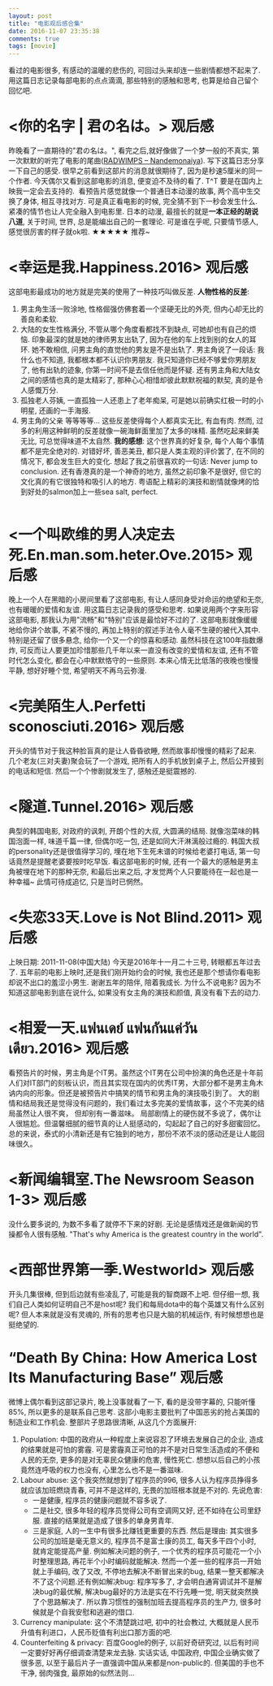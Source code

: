 ```yaml
---
layout: post
title: "电影观后感合集"
date: 2016-11-07 23:35:38
comments: true
tags: [movie]
---
```


看过的电影很多, 有感动的温暖的悲伤的, 可回过头来却连一些剧情都想不起来了. 用这篇日志记录每部电影的点点滴滴, 那些特别的感触和思考, 也算是给自己留个回忆吧.
<!--more-->


# <你的名字 | 君の名は。> 观后感
昨晚看了一直期待的"君の名は。", 看完之后,就好像做了一个梦一般的不真实, 第一次默默的听完了电影的尾曲([RADWIMPS – Nandemonaiya](https://www.youtube.com/watch?v=VzBLUBczhXA)). 写下这篇日志分享一下自己的感受.
很早之前看到这部片的消息就很期待了, 因为是秒速5厘米的同一个作者. 今天偶尔又看到这部电影的消息, 便变迫不及待的看了.
T\^T 要是在国内上映我一定会去支持的.
<img style="max-height:300px" class="lazy" data-original="/images/blog/160924_yournameis/yournameis.jpg">
看预告片感觉就像一个普通日本动漫的故事, 两个高中生交换了身体, 相互寻找对方.
可是真正看电影的时候, 完全猜不到下一秒会发生什么. 紧凑的情节也让人完全融入到电影里.
日本的动漫, 最擅长的就是**一本正经的胡说八道**, 关于时间, 世界, 总是能编出自己的一套理论.
可是谁在乎呢, 只要情节感人, 感觉很厉害的样子就ok啦.
★★★★★ 推荐~



# <幸运是我.Happiness.2016> 观后感
这部电影最成功的地方就是完美的使用了一种技巧叫做反差.
**人物性格的反差**:
1) 男主角生活一败涂地, 性格倔强仿佛套着一个坚硬无比的外壳, 但内心却无比的善良和柔软.
2) 大陆的女生性格满分, 不管从哪个角度看都找不到缺点, 可她却也有自己的烦恼.
印象最深的就是她的律师男友出轨了, 因为在他的车上找到别的女人的耳环.
她不敢相信, 问男主角的直觉他的男友是不是出轨了. 男主角说了一段话: 我什么也不知道, 我都根本都不认识你男朋友.
我只知道你已经不够爱你男朋友了, 他有出轨的迹象, 你第一时间不是去信任他而是怀疑.
还有男主角和大陆女之间的感情也真的是太精彩了, 那种心心相惜却彼此默默祝福的默契, 真的是令人感慨万分.
3) 孤独老人芬姨, 一直孤独一人还患上了老年痴呆, 可是她以前确实红极一时的小明星, 还画的一手海报.
4) 男主角的父亲 等等等等...
这些反差使得每个人都真实无比, 有血有肉.
然而, 过多的利用这种鲜明的反差就像一碗海鲜面里加了太多的味精. 虽然吃起来鲜美无比, 可总觉得味道不太自然.
**我的感想**:
这个世界真的好复杂, 每个人每个事情都不是完全绝对的.
对错好坏, 善恶美丑, 都只是人类主观的评价罢了, 在不同的情况下, 都会发生巨大的变化.
想起了我之前很喜欢的一句话: Never jump to conclusion.
还有香港真的是一个神奇的地方, 虽然之前印象不是很好, 但它的文化真的有它很独特和吸引人的地方.
粤语配上精彩的演技和剧情就像烤的恰到好处的salmon加上一些sea salt, perfect.
<img style="max-height:300px" class="lazy" data-original="/images/blog/161101_happiness/happiness.png">



# <一个叫欧维的男人决定去死.En.man.som.heter.Ove.2015> 观后感
晚上一个人在黑暗的小房间里看了这部电影, 有让人感同身受对命运的绝望和无奈, 也有暖暖的爱情和友谊.      用这篇日志记录我的感受和思考.
如果说用两个字来形容这部电影, 那我认为用"流畅"和"特别"应该是最恰好不过的了. 这部电影就像缓缓地给你讲个故事, 不紧不慢的,  再加上特别的叙述手法令人毫不生硬的被代入其中.特别是还留了很多悬念, 给你一个又一个的惊喜和感动.
虽然科技在这100年指数爆炸, 可反而让人要更加珍惜那些几千年以来一直没有改变的爱情和友谊, 还有不管时代怎么变化, 都会在心中默默恪守的一些原则.
本来心情无比低落的夜晚也慢慢平静, 想好好睡个觉, 希望明天不再乌云弥漫.
<img style="max-height:300px" class="lazy" data-original="/images/blog/161107_ovn/movie.png">



# <完美陌生人.Perfetti sconosciuti.2016> 观后感
开头的情节对于我这种脸盲真的是让人昏昏欲睡, 然而故事却慢慢的精彩了起来.
几个老友(三对夫妻)聚会玩了一个游戏, 把所有人的手机放到桌子上, 然后公开接到的电话和短信.
然后一个个惨剧就发生了, 感触还是挺震撼的.
<img style="max-height:300px" class="lazy" data-original="/images/blog/161124_movies/perfect.jpg">


# <隧道.Tunnel.2016> 观后感
典型的韩国电影, 对政府的讽刺, 开朗个性的大叔, 大圆满的结局.
就像泡菜味的韩国泡面一样, 味道千篇一律, 但偶尔吃一包, 还是如同大汗淋漓般过瘾的.
韩国大叔的personality还是很值得学习的, 埋在地下生死未谱的时候给老婆打电话, 第一句话竟然是提醒老婆要按时吃早饭.
看这部电影的时候, 还有一个最大的感触是男主角被埋在地下的那种无奈, 和最后出来之后, 才发觉两个人只要能待在一起也是一种幸福~
此情可待成追忆, 只是当时已惘然。
<img style="max-height:300px" class="lazy" data-original="/images/blog/161124_movies/tunnel.png">



# <失恋33天.Love is Not Blind.2011> 观后感
上映日期: 2011-11-08(中国大陆)
今天是2016年十一月二十三号, 转眼都五年过去了.
五年前的电影上映时,还是我们刚开始约会的时候, 我也还是那个想请你看电影却说不出口的羞涩小男生.
谢谢五年的陪伴, 陪着我成长.
为什么不说电影? 因为不知道这部电影到底在说什么, 如果没有女主角的演技和颜值, 真没有看下去的动力.


# <相爱一天.แฟนเดย์ แฟนกันแค่วันเดียว.2016> 观后感
看预告片的时候，男主角是个IT男。虽然这个IT男在公司中扮演的角色还是十年前人们对IT部门的刻板认识，而且其实现在国内的优秀IT男，大部分都不是男主角木讷内向的形象。但还是被预告片中搞笑的情节和男主角的演技吸引到了。
大的剧情和结局我还是觉得没有问题的，我们看过太多完美的爱情故事，这个不完美的结局虽然让人很不爽， 但却别有一番滋味。
局部剧情上的硬伤就不多说了，偶尔让人很尴尬。但温馨细腻的细节真的让人挺感动的，勾起起了自己的好多甜蜜回忆。
总的来说，泰式的小清新还是有它独到的地方，那份不浓不淡的感动还是让人能回味很久。
<img style="max-height:300px" class="lazy" data-original="/images/blog/161124_movies/oneday.png">



# <新闻编辑室.The Newsroom Season 1-3> 观后感
没什么要多说的, 为数不多看了就停不下来的好剧.
无论是感情戏还是做新闻的节操都令人很有感触.
"That's why America is the greatest country in the world".


# <西部世界第一季.Westworld> 观后感
开头几集很棒, 但到后边就有些凌乱了, 可能是我的智商跟不上吧.
但仔细一想, 我们自己人类如何证明自己不是host呢?
我们和每局dota中的每个英雄又有什么区别呢?
但人本来就是没有灵魂的, 所有的思考也只是大脑的机械运作, 有时候想想也是挺绝望的.



# “Death By China: How America Lost Its Manufacturing Base” 观后感
微博上偶尔看到这部记录片, 晚上没事就看了一下, 看的是没带字幕的, 只能听懂85%, 所以更多的是联系自己思考.
这部小电影主要批判了中国恶劣的抢占美国的制造业和工作机会. 整部片子思路很清晰, 从这几个方面展开:
1. Population: 中国的政府从一种程度上来说容忍了环境去发展自己的企业, 造成的结果就是可怕的雾霾.
可是雾霾真正可怕的并不是对日常生活造成的不便和人民的无奈, 更多的是对无辜民众健康的危害, 慢性死亡.
想想以后自己的小孩竟然连呼吸的权力也没有, 心里怎么也不是一番滋味.
2. Labour abuse: 这个我突然就想到了程序员的996, 很多人认为程序员挣得多就应该加班燃烧青春, 可并不是这样的, 无畏的加班根本就是不对的.
先说危害:
    - 一是健康, 程序员的健康问题就不容多说了.
    - 二是社交, 很多年轻的程序员觉得公司有空调网又好, 还不如待在公司里舒服. 直接的结果就是造成了很多的单身男青年.
    - 三是家庭, 人的一生中有很多比赚钱更重要的东西.
然后是理由: 其实很多公司的加班是毫无意义的, 程序员不是富士康的员工, 每天多干四个小时, 就肯定能提高产量.
例如解决问题的例子, 一个优秀的程序员可能花一个小时整理思路, 再花半个小时编码就能解决. 然而一个差一些的程序员一开始就上手编码, 改了又改, 不停地去解决不断冒出来的bug, 结果一整天都解决不了这个问题.还有例如解决bug: 程序写多了, 才会明白通宵调试并不是解决bug的最优解, 解决bug最好的方法是实在不行先睡一觉, 明天就突然换了个思路解决了.
所以靠习惯性的强制加班去提高程序员的生产力, 很多时候就是个自我安慰和逃避的借口.
3. Currency manipulate: 这个不清楚跳过吧, 初中的社会教过, 大概就是人民币升值有利进口，人民币贬值有利出口那方面的吧.
4. Counterfeiting & privacy: 百度Google的例子, 以前好奇研究过, 以后有时间一定要好好再仔细调查清楚来龙去脉.
实话实话, 中国政府, 中国企业确实做了很多恶, 以至于最后片子一直强调中国从来都是non-public的. 但美国的手也不干净, 弱肉强食, 最原始的似然法则...


